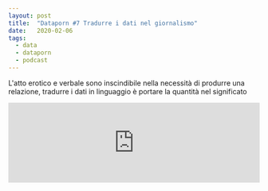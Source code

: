 ```yaml
---
layout: post
title:  "Dataporn #7 Tradurre i dati nel giornalismo"
date:   2020-02-06
tags:
  - data
  - dataporn
  - podcast
---
```


L'atto erotico e verbale sono inscindibile nella necessità di produrre una relazione, tradurre i dati in linguaggio è portare la quantità nel significato

<iframe src="https://anchor.fm/dataporn/embed/episodes/Tradurre-i-dati-tra-eros-e-linguaggio-ealudr" height="160px" width="100%" frameborder="0" scrolling="no"></iframe>
